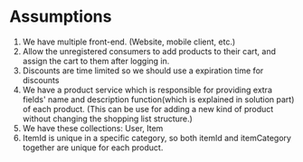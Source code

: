 # Assumptions

1. We have multiple front-end. (Website, mobile client, etc.)
2. Allow the unregistered consumers to add products to their cart, and assign the cart to them after logging in.
3. Discounts are time limited so we should use a expiration time for discounts
4. We have a product service which is responsible for providing extra fields' name and description function(which is
explained in solution part) of each product. (This can be use for adding a new kind of product without changing the
shopping list structure.)
5. We have these collections: User, Item
5. ItemId is unique in a specific category, so both itemId and itemCategory together are unique for each product.